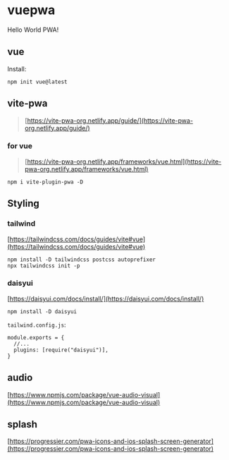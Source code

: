# vuepwa

Hello World PWA!


## vue
Install:

```
npm init vue@latest
```

## vite-pwa

> [https://vite-pwa-org.netlify.app/guide/](https://vite-pwa-org.netlify.app/guide/)

### for vue

> [https://vite-pwa-org.netlify.app/frameworks/vue.html](https://vite-pwa-org.netlify.app/frameworks/vue.html)

```
npm i vite-plugin-pwa -D
```

## Styling

### tailwind

[https://tailwindcss.com/docs/guides/vite#vue](https://tailwindcss.com/docs/guides/vite#vue)

```
npm install -D tailwindcss postcss autoprefixer
npx tailwindcss init -p
```

### daisyui

[https://daisyui.com/docs/install/](https://daisyui.com/docs/install/)

```
npm install -D daisyui
```

`tailwind.config.js`:
```
module.exports = {
  //...
  plugins: [require("daisyui")],
}
```

## audio

[https://www.npmjs.com/package/vue-audio-visual](https://www.npmjs.com/package/vue-audio-visual)


## splash

[https://progressier.com/pwa-icons-and-ios-splash-screen-generator](https://progressier.com/pwa-icons-and-ios-splash-screen-generator)

